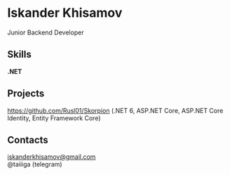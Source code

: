 # Iskander Khisamov
Junior Backend Developer
## Skills
**.NET**
## Projects
https://github.com/Rusl01/Skorpion (.NET 6, ASP.NET Core, ASP.NET Core Identity, Entity Framework Core)
## Contacts  
iskanderkhisamov@gmail.com  
@taiiiga (telegram)
